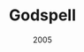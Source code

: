 ---
title: Godspell
redirect_from:
- /productions/2005_Godspell
date: 2005
layout: productions
featured_image:
image_caption:
image_credit:
playbill:
category: musicals
Theatre: Omega Theatre Productions
Venue: CrossRoad Church
cast:
- Jesus: Kendall Hunt
- John the Baptist: Mike Khalil
- Judas: Ray Hollister
- Mary Magdalene:
- The Disciples:
- The Pharisees:
- The Scribes:
- The Beggar:
- The Prodigal Son:
- The Rich Man:
- Sonia: Sheila Diaz
- Ensemble:
photos:
- photo: 2005_Godspell_1.jpeg
  photo_credit:
  photo_alt:
  photo_caption: Lisa Knoepfel, Joshua Kreis McTiernan, Ray Hollister, Sheila Diaz
    and Scott Giddens (left to right)
---